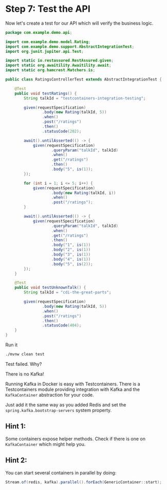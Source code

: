 # Step 7: Test the API

Now let's create a test for our API which will verify the business logic.

```java save-as=workshop/src/test/java/com/example/demo/RatingsControllerTest.java
package com.example.demo.api;

import com.example.demo.model.Rating;
import com.example.demo.support.AbstractIntegrationTest;
import org.junit.jupiter.api.Test;

import static io.restassured.RestAssured.given;
import static org.awaitility.Awaitility.await;
import static org.hamcrest.Matchers.is;

public class RatingsControllerTest extends AbstractIntegrationTest {

    @Test
    public void testRatings() {
        String talkId = "testcontainers-integration-testing";

        given(requestSpecification)
                .body(new Rating(talkId, 5))
                .when()
                .post("/ratings")
                .then()
                .statusCode(202);

        await().untilAsserted(() -> {
            given(requestSpecification)
                    .queryParam("talkId", talkId)
                    .when()
                    .get("/ratings")
                    .then()
                    .body("5", is(1));
        });

        for (int i = 1; i <= 5; i++) {
            given(requestSpecification)
                    .body(new Rating(talkId, i))
                    .when()
                    .post("/ratings");
        }

        await().untilAsserted(() -> {
            given(requestSpecification)
                    .queryParam("talkId", talkId)
                    .when()
                    .get("/ratings")
                    .then()
                    .body("1", is(1))
                    .body("2", is(1))
                    .body("3", is(1))
                    .body("4", is(1))
                    .body("5", is(2));
        });
    }

    @Test
    public void testUnknownTalk() {
        String talkId = "cdi-the-great-parts";

        given(requestSpecification)
                .body(new Rating(talkId, 5))
                .when()
                .post("/ratings")
                .then()
                .statusCode(404);
    }
}
```

Run it
```bash
./mvnw clean test
```

Test failed. Why?

There is no Kafka!

Running Kafka in Docker is easy with Testcontainers.
There is a Testcontainers module providing integration with Kafka and the `KafkaContainer` abstraction for your code.

Just add it the same way as you added Redis and set the `spring.kafka.bootstrap-servers` system property.

## Hint 1:

Some containers expose helper methods. Check if there is one on `KafkaContainer` which might help you.

## Hint 2:

You can start several containers in parallel by doing:

```java
Stream.of(redis, kafka).parallel().forEach(GenericContainer::start);
```
